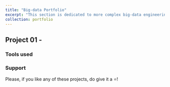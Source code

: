 ```yaml
---
title: "Big-data Portfolio"
excerpt: "This section is dedicated to more complex big-data engineering projects<br/><img src='/images/portfolio-04.png'><br/>"
collection: portfolio
---
```


## Project 01 - <Add project title here>


### Tools used 


### Support
Please, if you like any of these projects, do give it a ⭐️!
